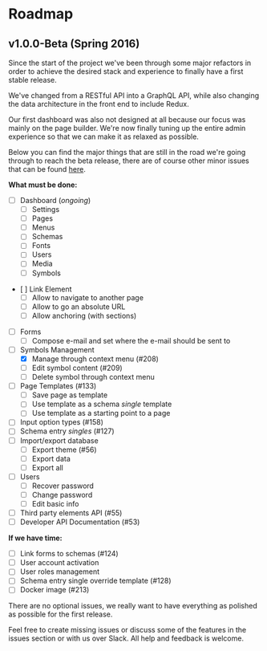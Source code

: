 Roadmap
=======

v1.0.0-Beta (Spring 2016)
-------------------------

Since the start of the project we've been through some major refactors in
order to achieve the desired stack and experience to finally have a first stable
release.

We've changed from a RESTful API into a GraphQL API, while also changing the data
architecture in the front end to include Redux.

Our first dashboard was also not designed at all because our focus was mainly on
the page builder. We're now finally tuning up the entire admin experience
so that we can make it as relaxed as possible.

Below you can find the major things that are still in the road we're going through to
reach the beta release, there are of course other minor issues that can be found
[here](https://github.com/relax/relax/milestones/1.0.0-Beta).

**What must be done:**
- [ ] Dashboard (*ongoing*)
  - [ ] Settings
  - [ ] Pages
  - [ ] Menus
  - [ ] Schemas
  - [ ] Fonts
  - [ ] Users
  - [ ] Media
  - [ ] Symbols
- [ ] Link Element
  - [ ] Allow to navigate to another page
  - [ ] Allow to go an absolute URL
  - [ ] Allow anchoring (with sections)
- [ ] Forms
  - [ ] Compose e-mail and set where the e-mail should be sent to
- [ ] Symbols Management
  - [x] Manage through context menu (#208)
  - [ ] Edit symbol content (#209)
  - [ ] Delete symbol through context menu
- [ ] Page Templates (#133)
  - [ ] Save page as template
  - [ ] Use template as a schema *single* template
  - [ ] Use template as a starting point to a page
- [ ] Input option types (#158)
- [ ] Schema entry *singles* (#127)
- [ ] Import/export database
  - [ ] Export theme (#56)
  - [ ] Export data
  - [ ] Export all
- [ ] Users
  - [ ] Recover password
  - [ ] Change password
  - [ ] Edit basic info
- [ ] Third party elements API (#55)
- [ ] Developer API Documentation (#53)

**If we have time:**
- [ ] Link forms to schemas (#124)
- [ ] User account activation
- [ ] User roles management
- [ ] Schema entry single override template (#128)
- [ ] Docker image (#213)

There are no optional issues, we really want to have everything as polished as
possible for the first release.

Feel free to create missing issues or discuss some of the features in the issues
section or with us over Slack. All help and feedback is welcome.
